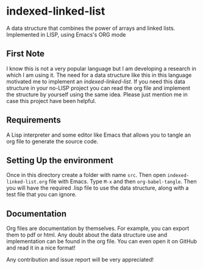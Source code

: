 # indexed-linked-list

A data structure that combines the power of arrays and linked lists. Implemented in LISP, using Emacs's ORG mode

## First Note

I know this is not a very popular language but I am developing a research in which I am using it. The need for a
data structure like this in this language motivated me to implement an _indexed-linked-list_. If you need
this data structure in your no-LISP project you can read the org file and implement the structure by yourself
using the same idea. Please just mention me in case this project have been helpful.

## Requirements

A Lisp interpreter and some editor like Emacs that allows you to tangle an org file to generate the source code.

## Setting Up the environment

Once in this directory create a folder with name ```src```. Then open ```indexed-linked-list.org``` file with Emacs.
Type ```M-x``` and then ```org-babel-tangle```. Then you will have the required .lisp file to use the data structure,
along with a test file that you can ignore.

## Documentation

Org files are documentation by themselves. For example, you can export them to pdf or html.
Any doubt about the data structure use and implementation can be found in the org file. You can even open it on GitHub and read it in a nice format!

Any contribution and issue report will be very appreciated!

